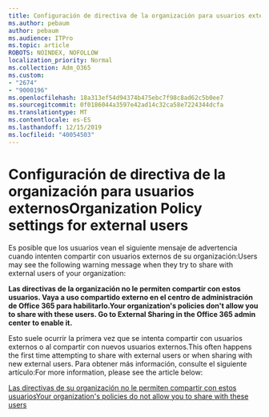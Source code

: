 ```yaml
---
title: Configuración de directiva de la organización para usuarios externos
ms.author: pebaum
author: pebaum
ms.audience: ITPro
ms.topic: article
ROBOTS: NOINDEX, NOFOLLOW
localization_priority: Normal
ms.collection: Adm_O365
ms.custom:
- "2674"
- "9000196"
ms.openlocfilehash: 18a313ef54d94374b475ebc7f98c8ad62c5b0ee7
ms.sourcegitcommit: 0f0186044a3597e42ad14c32ca58e7224344dcfa
ms.translationtype: MT
ms.contentlocale: es-ES
ms.lasthandoff: 12/15/2019
ms.locfileid: "40054503"
---
```

# <a name="organization-policy-settings-for-external-users"></a><span data-ttu-id="4e4c1-102">Configuración de directiva de la organización para usuarios externos</span><span class="sxs-lookup"><span data-stu-id="4e4c1-102">Organization Policy settings for external users</span></span>

<span data-ttu-id="4e4c1-103">Es posible que los usuarios vean el siguiente mensaje de advertencia cuando intenten compartir con usuarios externos de su organización:</span><span class="sxs-lookup"><span data-stu-id="4e4c1-103">Users may see the following warning message when they try to share with external users of your organization:</span></span> 

   <span data-ttu-id="4e4c1-104">**Las directivas de la organización no le permiten compartir con estos usuarios. Vaya a uso compartido externo en el centro de administración de Office 365 para habilitarlo.**</span><span class="sxs-lookup"><span data-stu-id="4e4c1-104">**Your organization's policies don't allow you to share with these users. Go to External Sharing in the Office 365 admin center to enable it.**</span></span> 

<span data-ttu-id="4e4c1-105">Esto suele ocurrir la primera vez que se intenta compartir con usuarios externos o al compartir con nuevos usuarios externos.</span><span class="sxs-lookup"><span data-stu-id="4e4c1-105">This often happens the first time attempting to share with external users or when sharing with new external users.</span></span> <span data-ttu-id="4e4c1-106">Para obtener más información, consulte el siguiente artículo:</span><span class="sxs-lookup"><span data-stu-id="4e4c1-106">For more information, please see the article below:</span></span>

[<span data-ttu-id="4e4c1-107">Las directivas de su organización no le permiten compartir con estos usuarios</span><span class="sxs-lookup"><span data-stu-id="4e4c1-107">Your organization's policies do not allow you to share with these users</span></span>](https://docs.microsoft.com/sharepoint/support/administration/organization-policies-do-not-allow-you-to-share-with-users-error)






